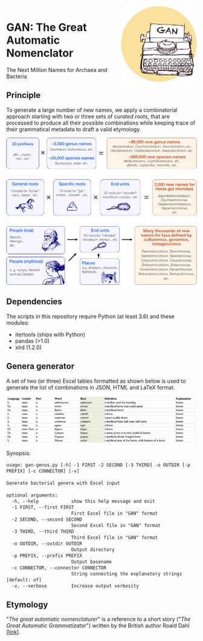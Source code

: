 <img alt="seqfu logo" align="right" width="200" height="200" src="https://raw.githubusercontent.com/telatin/gan/master/docs/gan_logo.png">

# GAN: The Great Automatic Nomenclator
The Next Million Names for Archaea and Bacteria


## Principle

To generate a large number of new names, we apply a combinatorial approach starting with two or three sets of _curated roots_, that are processed to produce all their possible combinations while keeping trace of their grammatical metadata to draft a valid etymology.

![Gan flowchart](docs/gan_concept_wiki.png)

## Dependencies

The scripts in this repository require Python (at least 3.6) and these modules:
* itertools (ships with Python)
* pandas (>1.0)
* xlrd (1.2.0)

## Genera generator

A set of two (or three) Excel tables formatted as shown below is used to generate the list of combinations in JSON, HTML and LaTeX format.

![Excel input format](docs/input_table.png)

Synopsis:

```
usage: gan-genus.py [-h] -1 FIRST -2 SECOND [-3 THIRD] -o OUTDIR [-p PREFIX] [-c CONNECTOR] [-v]

Generate bacterial genera with Excel input

optional arguments:
  -h, --help            show this help message and exit
  -1 FIRST, --first FIRST
                        First Excel file in "GAN" format
  -2 SECOND, --second SECOND
                        Second Excel file in "GAN" format
  -3 THIRD, --third THIRD
                        Third Excel file in "GAN" format
  -o OUTDIR, --outdir OUTDIR
                        Output directory
  -p PREFIX, --prefix PREFIX
                        Output basename
  -c CONNECTOR, --connector CONNECTOR
                        String connecting the explanatory strings [default: of]
  -v, --verbose         Increase output verbosity
 ```

## Etymology

"*The great automatic nomenclaturer*" is a reference to a short story ("_The Great Automatic Grammatizator_") 
written by the British author Roald Dahl [[link](https://en.wikipedia.org/wiki/The_Great_Automatic_Grammatizator)].

